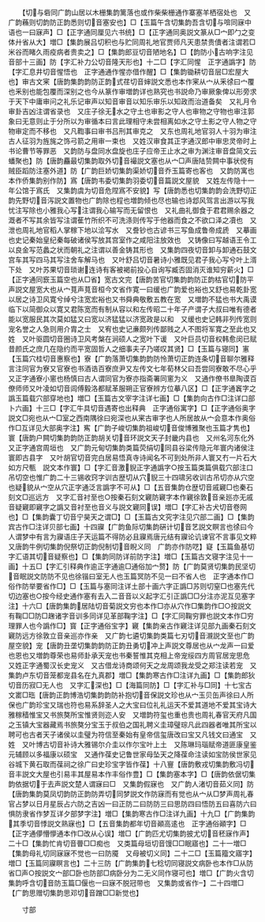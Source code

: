 <!-- { "loadSidebar": true } -->
　　【切与砦同广韵山居以木栅集韵篱落也或作柴柴栅通作寨塞羊栖宿处也　又广韵蘓则切韵防正韵悉则切音塞安也】□【玉篇午含切集韵吾含切与啽同寐中语也一曰寐声】□【正字通同厘见六书统】□【正字通同奥説文篆从□宀即勹之变体廾省从大】増□【集韵展吕切积也与贮同周礼地官贾师凡天患禁贵儥者注谓若□米谷而睹久雨疫病者贵卖之】□【集韵郎豆切音陋地名】□【韵防小古响字注见音部十三画】防【字汇补力公切音隆天形也】十二□【字汇同惺　正字通譌字】防【字汇息井切音惺悟也　正字通通作惺亦借作醒】□【集韵锄耕切音层□宏屋大也】审古文宷【唐韵集韵韵防正韵式荏切音婶説文悉也本作宷从宀从釆徐曰宀覆也釆别也能包覆而深别之也今从篆作审増韵详也熟究也书説命乃审厥象俾以形旁求于天下中庸审问之礼乐记审声以知音审音以知乐审乐以知政而治道备矣　又礼月令审卦吉凶注谓省录也　又庄子徐无水之守土也审影之守人也审物之守物也审注郭象曰无意则止于分所以为审循本曰言此理相守未尝相离如水之守土影之守人物之守物审定而不移也　又凡鞫事曰审书吕刑其审克之　又东也周礼地官羽人十羽为审注古人征羽为旌旄之饰弓箭之用审一束也　又姓汉审食其正字通汉郎中审忠灵帝时上书论曹节等罪恶　又韵防与盘同水盘旋也庄子应帝王止水之审为渊注审音盘简文云蟠聚也】防【唐韵麤最切集韵取外切音襊説文塞也从宀□声唐陆贽闗中事状傥有贼臣蹈防注塞外道】防【广韵巨娇切集韵渠娇切音乔玉篇寄也客也　又韵防寓也本作侨集韵别作防】寪【唐韵韦委切集韵羽委切音篇説文屋貌　又姓左传隐十一年公馆于寪氏　又集韵虞为切音危陧寪不安貌】写【唐韵悉也切集韵韵会洗野切正韵先野切音泻説文置物也广韵除也程也増韵倾也尽也输也诗邶风驾言出游以写我忧注写除也小雅我心写注谓我心输写而无留恨也　又礼曲礼御食于君君赐余器之溉者不写其余皆写注谓萑竹所织不可洗涤则传写于他器而食之不欲口泽之凟也　又泄也周礼地官稻人掌稼下地以浍写水　又誊钞也古谚书三写鱼成鲁帝成虒　又摹画也史记秦始皇纪秦每破诸侯写放其宫室作之咸阳注放效也　又铸像曰写越语王令工以良金写范蠡之状而朝礼之注谓以善金铸其形也　又集韵四夜切音卸与卸通石鼓文宫车其写四马其写注舍车解马也　又叶舒吕切音暑诗小雅既见君子我心写兮叶上湑下处　又叶苏果切音琐谢连诗有客被褐前投心自询写臧否固消灭谁知穷薪火】□【正字通同窾玉篇空也从□省】宽古文完【唐韵苦官切集韵韵防正韵枯官切防平声説文屋宽大也从宀萈声萈音桓今文省作寛一曰缓也广韵爱也裕也又舒也易乾卦宽以居之诗卫风寛兮绰兮注宽宏裕也又书舜典敬敷五教在宽　又増韵不猛也书大禹谟临下以简御众以寛又君陈宽而有制从容以和左传昭二十年子产谓子大叔曰唯有德者能以宽服民其次莫如猛又曰宽以济猛猛以济宽政是以和　又缓也史记韩非列传宽则宠名誉之人急则用介胄之士　又宥也史记亷颇列传鄙贱之人不图将军寛之至此也又姓　又叶驱圆切音圈诗卫风考槃在涧硕人之宽叶下谖　又叶巨员切音权韩愈闵已赋昔颜氏之庶几在隐约而平宽固哲人之细事夫子乃嗟叹其贤】□【玉篇与寝同】寭【玉篇穴桂切音惠察也】寮【广韵落萧切集韵韵防怜萧切正韵连条切音聊尔雅释言注同官为寮又官寮也书酒诰百寮庶尹又左传文七年荀林父曰吾尝同寮敢不尽心乎　又正字通寮小窻也杨慎曰古人谓同官为寮亦指斋署同窻为义　又通作僚书臯陶谟百僚师师又叶凌如切音闾傅毅洛都赋革服朔正官寮辨方位摹八区】□【正字通竁字之譌玉篇载穴部穿地也】増□【玉篇古文宰字注详七画】□【集韵向古作□注详口部卜六画】十三□【字汇牛具切音遇寄也出释典　正字通俗寓字】□【正字通俗奥字説文□宛也从宀□室之西南隅徐曰宛深也从宷古审字也人所居故从宀会意本作奥俗作□互详见大部奥字注】寯【广韵子峻切集韵祖峻切音俊博雅聚也玉篇才隽也】寰【唐韵户闗切集韵韵防正韵胡关切音环説文天子封畿内县也　又州名河东化外　又正字通宫周垣也　又广韵元甸切集韵类篇荧绢切同县谷梁传隐元年寰内诸侯注寰即古县字　又叶胡官切音完白居易悟真寺诗闻名不可到处所非人寰又冇一片石大如方尺甎　説文本作寰】□【字汇音激貎正字通譌字○按玉篇类篇俱载穴部注口吊切空也惟广韵二十三锡收窍字训古歴切从穴貎三十四啸另收训古吊切亦从穴空也疑貌从宀空从穴正字通泛言譌字不可从】□【五音集韵仓歴切音戚寴□也秦石刻文□巡远方　又字汇音衬至也○按秦石刻文寴防寴字本作寴徐敦音亲廵亦无戚音疑寴即寴字之譌又音衬至也音义与説文寴同误】増□【字汇补古犬切音卷网也】□【集韵囊丁切音宁昊天之谓□】□【玉篇古文究字注见穴部二画】□【集韵宾古作□注详贝部七画】十四寱【广韵鱼际切集韵硏计切音艺説文瞑言也徐曰今人谓梦中有言为寱语庄子天运篇不得防必且寱焉唐元结有寱论讥谏官不言事见文粹　又唐韵牛例切集韵倪祭切正韵倪制切音睨义同　广韵亦作防呓】寲【玉篇鱼基切字汇语其切音疑察也】□【集韵同防详前防字注】増□【玉篇古文寝字注见十一画】十五□【字汇引释典作逾正字通逾□通俗加宀赘】防【广韵莫贤切集韵民坚切音眠説文防防不见也徐锴曰室无人也玉篇冥防不见一曰不省人也　正字通本作□俗作防举要省作□】□【玉篇与塞同注详土部十画六字正譌□苏则切窒□也塞先代切边塞也○按今经史通作塞有去入二音音以义起字汇引正譌□□分注亦泥互见塞字注】十六□【唐韵集韵居陆切音菊説文穷也本作□亦从穴作□集韵作□○按説文有鞠□□防□趜诸字音训多同详见革部鞠字注】□【字汇同鞠穷罪也説文本作□穷理罪人也今譌作□】寳【正字通俗宝字】寴【集韵亲古作寴注详见部九画秦石刻文寴防远方徐敦立音亲巡亦作亲　又广韵七遴切集韵类篇七刃切音瀙説文至也广韵屋空貌】宠【唐韵丑垄切集韵韵防正韵丑勇切冲上声説文尊居也从宀龙声一曰爱也恩也又増韵尊荣也易师卦承天宠也书秦誓惟其克相上帝宠绥四方周官居宠思危　又姓正字通蜀汉长史宠义　又古借龙诗商颂何天之龙周颂我龙受之郑注读若宠　又集韵卢东切音笼都宠县名在九真郡】増□【集韵寒古作□注详九画】□【集韵郎狄切音历寂□无人也　又字汇深也】□【海篇同防】□【字汇补与□同】十七宝古文寚□珤【唐韵正韵博浩切集韵韵防补抱切音保説文珍也从宀玉贝缶声徐曰人所保也广韵珍宝又瑞也符也易系辞圣人之大宝曰位礼礼运天不爱其道地不爱其宝诗大雅稼穑惟宝又书旅獒所宝惟贤则迩人安　又増韵符玺也重也贵也周礼春官天府凡国之玉镇大宝器藏焉书旅獒分宝玉于叔伯之国礼聘义圭璋璧琮凡此四器者唯其所宝以聘可也古者天子诸侯以圭璧为符信至秦始有皇帝信玺唐改曰宝又凡钱文曰通宝　又姓　又叶博古切音补诗大雅锡尔介圭以作尔宝叶上土　又陈琳玛瑙赋帝道匪康皇鉴元辅顾以多福康以硕宝　又通作葆史记鲁世家母坠天之降葆命注读如宝防侯世家见谷城下黄石取而葆祠之徐广曰史珍宝字皆作葆】十八寷【唐韵敷戎切集韵敷冯切音丰説文大屋也引易丰其屋易本作丰俗作豊】□【集韵塞本字】□【唐韵依倨切集韵依据切于去声説文楚人谓寐曰□　又集韵假寐也　又广韵人渚切音茹义同】防【唐韵集韵莫凤切韵防正韵防弄切同梦説文作防寐而有觉也从宀从□梦声周礼春官占梦以日月星辰占六防之吉凶一曰正防二曰防防三曰思防四曰悟防五曰喜防六曰惧防隶省作梦互详夕部梦字注】増□【集韵寒古作□注详九画】十九□【广韵集韵其季切音悸説文熟寐也】□【五音集韵都年切音顚高逺也　正字通俗顚字】□【正字通儚懵懜通本作□改从心误】増□【广韵匹尤切集韵披尤切音秠寐作声】二十□【集韵忙肯切音瞢□□痴也　又类篇母垣切音馒□□眠寤也】二十一増□【集韵母礼切同寐寐不觉也一曰防魇　又母被切义同】二十二□【玉篇籀文寤字】増□【玉篇同寱瞑言也】二十三防【广韵集韵七稔切同寝説文病卧也本作□从防省□声○按説文宀部□卧也防部□病卧分为二无义同作寝可也】増□【广韵火含切集韵呼含切音防玉篇□偃也一曰寐不脱冠带也　又集韵或省作】二十四増□【广韵思赠切集韵思邓切音蹭□□新觉也】






　　寸部
